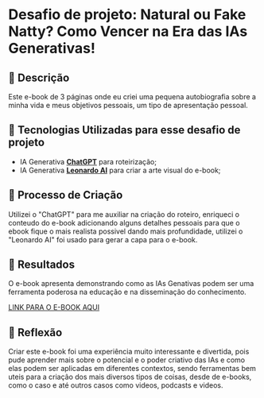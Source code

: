 # Desafio de projeto: Natural ou Fake Natty? Como Vencer na Era das IAs Generativas!

## 📒 Descrição
Este e-book de 3 páginas onde eu criei uma pequena autobiografia sobre a minha vida e meus objetivos pessoais, um tipo de apresentação pessoal.

## 🤖 Tecnologias Utilizadas para esse desafio de projeto
- IA Generativa **[ChatGPT](https://chat.openai.com)** para roteirização;
- IA Generativa **[Leonardo AI](https://leonardo.ai)** para criar a arte visual do e-book;


## 🧐 Processo de Criação
Utilizei o "ChatGPT" para me auxiliar na criação do roteiro, enriqueci o conteudo do e-book adicionando alguns detalhes pessoais para que o ebook fique o mais realista possivel dando mais profundidade, utilizei o "Leonardo AI" foi usado para gerar a capa  para o e-book. 

## 🚀 Resultados
O e-book apresenta demonstrando como as IAs Genativas podem ser uma ferramenta poderosa na educação e na disseminação do conhecimento.

[LINK PARA O E-BOOK AQUI]()

## 💭 Reflexão
Criar este e-book foi uma experiência muito interessante e divertida, pois pude aprender mais sobre o potencial e o poder criativo das IAs e como elas podem ser aplicadas em diferentes contextos, sendo ferramentas bem uteis para a criação dos mais diversos tipos de coisas, desde de e-books, como o caso e até outros casos como videos, podcasts e videos.
